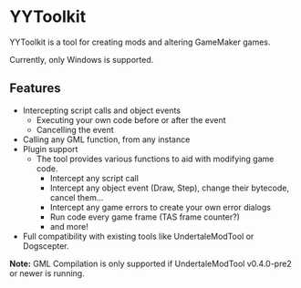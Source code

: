 # YYToolkit
YYToolkit is a tool for creating mods and altering GameMaker games.

Currently, only Windows is supported.

## Features
- Intercepting script calls and object events
  - Executing your own code before or after the event
  - Cancelling the event
- Calling any GML function, from any instance
- Plugin support
  - The tool provides various functions to aid with modifying game code. 
    - Intercept any script call
    - Intercept any object event (Draw, Step), change their bytecode, cancel them...
    - Intercept any game errors to create your own error dialogs
    - Run code every game frame (TAS frame counter?)
    - and more!
- Full compatibility with existing tools like UndertaleModTool or Dogscepter.

**Note:** GML Compilation is only supported if UndertaleModTool v0.4.0-pre2 or newer is running.
